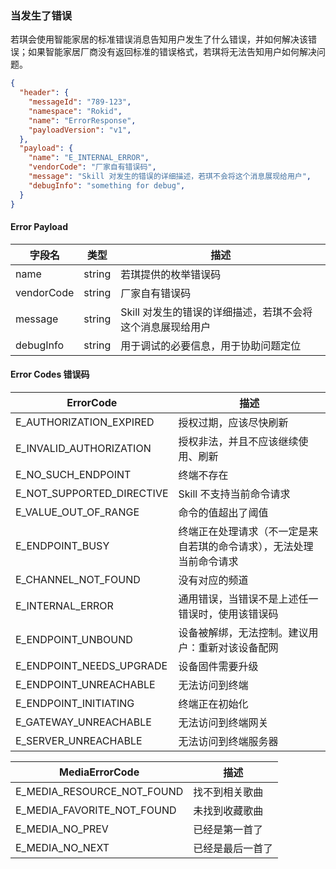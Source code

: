 ### 当发生了错误

若琪会使用智能家居的标准错误消息告知用户发生了什么错误，并如何解决该错误；如果智能家居厂商没有返回标准的错误格式，若琪将无法告知用户如何解决问题。

```json
{
  "header": {
    "messageId": "789-123",
    "namespace": "Rokid",
    "name": "ErrorResponse",
    "payloadVersion": "v1",
  },
  "payload": {
    "name": "E_INTERNAL_ERROR",
    "vendorCode": "厂家自有错误码",
    "message": "Skill 对发生的错误的详细描述，若琪不会将这个消息展现给用户",
    "debugInfo": "something for debug",
  }
}
```

#### Error Payload

字段名 | 类型 | 描述
--- | --- | ---
name | string | 若琪提供的枚举错误码
vendorCode | string | 厂家自有错误码
message | string | Skill 对发生的错误的详细描述，若琪不会将这个消息展现给用户
debugInfo | string | 用于调试的必要信息，用于协助问题定位

#### Error Codes 错误码

ErrorCode | 描述
--- | ---
E_AUTHORIZATION_EXPIRED | 授权过期，应该尽快刷新
E_INVALID_AUTHORIZATION | 授权非法，并且不应该继续使用、刷新
E_NO_SUCH_ENDPOINT | 终端不存在
E_NOT_SUPPORTED_DIRECTIVE | Skill 不支持当前命令请求
E_VALUE_OUT_OF_RANGE | 命令的值超出了阈值
E_ENDPOINT_BUSY | 终端正在处理请求（不一定是来自若琪的命令请求），无法处理当前命令请求
E_CHANNEL_NOT_FOUND | 没有对应的频道
E_INTERNAL_ERROR | 通用错误，当错误不是上述任一错误时，使用该错误码
E_ENDPOINT_UNBOUND | 设备被解绑，无法控制。建议用户：重新对该设备配网
E_ENDPOINT_NEEDS_UPGRADE | 设备固件需要升级
E_ENDPOINT_UNREACHABLE | 无法访问到终端
E_ENDPOINT_INITIATING | 终端正在初始化
E_GATEWAY_UNREACHABLE | 无法访问到终端网关
E_SERVER_UNREACHABLE | 无法访问到终端服务器

MediaErrorCode | 描述
--- | ---
E_MEDIA_RESOURCE_NOT_FOUND | 找不到相关歌曲
E_MEDIA_FAVORITE_NOT_FOUND | 未找到收藏歌曲
E_MEDIA_NO_PREV | 已经是第一首了
E_MEDIA_NO_NEXT | 已经是最后一首了
